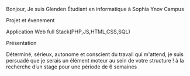 Bonjour, Je suis Glenden
Étudiant en informatique à Sophia Ynov Campus 

Projet et évenement 

Application Web full Stack(PHP,JS,HTML,CSS,SQL)




Présentation

Déterminé, sérieux, autonome et conscient du travail qui m'attend, je suis persuadé que je serais un élément moteur au sein de votre structure !
à la recherche d’un stage pour une période de 6 semaines 
